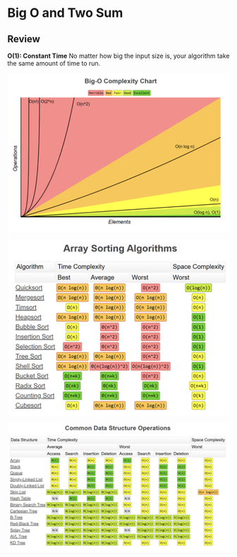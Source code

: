 # Big O and Two Sum

## Review

**O(1): Constant Time**
No matter how big the input size is, your algorithm take the same amount of time to run.

![time_complexity](images/time_complexity.jpg)

![array_sorting_algos](images/array_sorting_algos.jpg)

![common_ds_operations](images/common_ds_operations.jpg)
